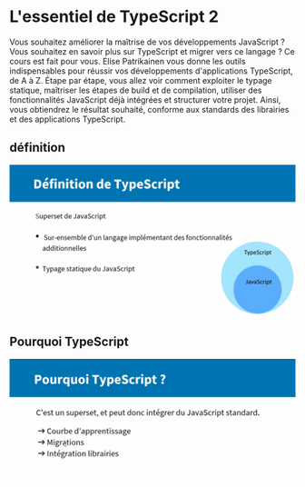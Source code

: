 # L'essentiel de TypeScript 2
Vous souhaitez améliorer la maîtrise de vos développements JavaScript ? Vous souhaitez en savoir plus sur TypeScript et migrer vers ce langage ? Ce cours est fait pour vous. Elise Patrikainen vous donne les outils indispensables pour réussir vos développements d'applications TypeScript, de A à Z. Étape par étape, vous allez voir comment exploiter le typage statique, maîtriser les étapes de build et de compilation, utiliser des fonctionnalités JavaScript déjà intégrées et structurer votre projet. Ainsi, vous obtiendrez le résultat souhaité, conforme aux standards des librairies et des applications TypeScript.

## définition
![definition du typescript](images/definition.png)

## Pourquoi TypeScript
![pourquoi typescript](images/importance.png)